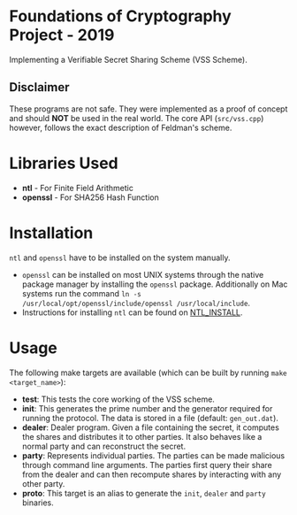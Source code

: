 # Foundations of Cryptography Project - 2019
Implementing a Verifiable Secret Sharing Scheme (VSS Scheme).

## Disclaimer
These programs are not safe. They were implemented as a proof of concept and
should **NOT** be used in the real world. The core API (`src/vss.cpp`) however,
follows the exact description of Feldman's scheme.

# Libraries Used
- **ntl** - For Finite Field Arithmetic
- **openssl** - For SHA256 Hash Function

# Installation
`ntl` and `openssl` have to be installed on the system manually.

- `openssl` can be installed on most UNIX systems through the native package
manager by installing the `openssl` package. Additionally on Mac systems run
the command `ln -s /usr/local/opt/openssl/include/openssl /usr/local/include`.
- Instructions for installing `ntl` can be found on [NTL_INSTALL](https://www.shoup.net/ntl/).

# Usage
The following make targets are available (which can be built by running
`make <target_name>`):

- **test**: This tests the core working of the VSS scheme.
- **init**: This generates the prime number and the generator required for running
the protocol. The data is stored in a file (default: `gen_out.dat`).
- **dealer**: Dealer program. Given a file containing the secret, it computes the
shares and distributes it to other parties. It also behaves like a normal party
and can reconstruct the secret.
- **party**: Represents individual parties. The parties can be made malicious
through command line arguments. The parties first query their share from the
dealer and can then recompute shares by interacting with any other party.
- **proto**: This target is an alias to generate the `init`, `dealer` and `party`
binaries.
